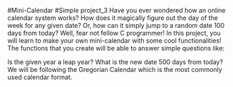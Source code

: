 #Mini-Calendar
#Simple project_3
Have you ever wondered how an online calendar system works? How does it magically figure out the day of the week for any given date? Or, how can it simply jump to a random date 100 days from today? Well, fear not fellow C programmer! In this project, you will learn to make your own mini-calendar with some cool functionalities! The functions that you create will be able to answer simple questions like:

Is the given year a leap year?
What is the new date 500 days from today?
We will be following the Gregorian Calendar which is the most commonly used calendar format.
